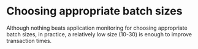 # Choosing appropriate batch sizes
Although nothing beats application monitoring for choosing appropriate batch sizes, in practice, a relatively low size (10-30) is enough to improve transaction times.
